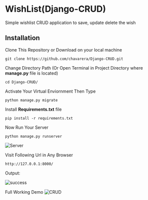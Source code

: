 # WishList(Django-CRUD)
Simple wishlist CRUD application to save, update delete the wish


## Installation

Clone This Repository or Download on your local machine
```
git clone https://github.com/chavarera/Django-CRUD.git
```
Change Directory Path (Or Open Terminal in Project Directory where **manage.py** file is located)
```
cd Django-CRUD/
```

Activate Your Virtual Enviornment Then Type 
```
python manage.py migrate
```

Install **Requirements.txt** file
```
pip install -r requirements.txt
```

Now Run Your Server 
```
python manage.py runserver
```
![Server](https://github.com/chavarera/Django-CRUD/blob/master/img/server.PNG)

Visit Following Url in Any Browser
```
http://127.0.0.1:8000/
```

Output:

![success](https://github.com/chavarera/Django-CRUD/blob/master/img/success.PNG)


Full Working Demo
![CRUD](https://github.com/chavarera/Django-CRUD/blob/master/img/FirstApp.gif)

